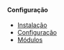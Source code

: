 #### Configuração
 - [Instalação](/instalacao)
 - [Configuração](/configuracao)
 - [Módulos](/modulos)
